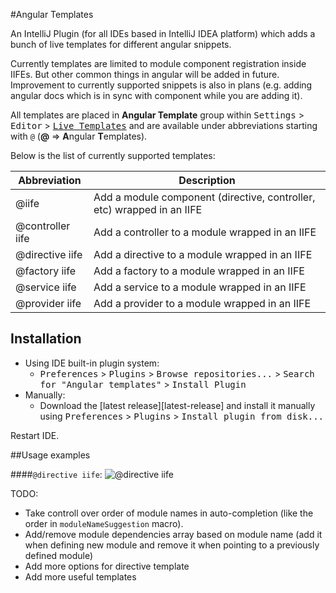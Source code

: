 #Angular Templates

An IntelliJ Plugin (for all IDEs based in IntelliJ IDEA platform) which adds a bunch of live templates for different angular snippets.

Currently templates are limited to module component registration inside IIFEs. But other common things in angular will be added in future. Improvement to currently supported snippets is also in plans (e.g. adding angular docs which is in sync with component while you are adding it).

All templates are placed in 
**Angular Template** group within <kbd>Settings</kbd> > <kbd>Editor</kbd> > 
<kbd>[Live Templates](https://www.jetbrains.com/idea/help/live-templates-2.html)</kbd> and are available under abbreviations
starting with `@` (**@** => **A**ngular **T**emplates). 

Below is the list of currently supported templates:

[comment]: # (templateDocs)

Abbreviation | Description
----------- | ------------
@iife | Add a module component (directive, controller, etc) wrapped in an IIFE
@controller iife | Add a controller to a module wrapped in an IIFE
@directive iife | Add a directive to a module wrapped in an IIFE
@factory iife | Add a factory to a module wrapped in an IIFE
@service iife | Add a service to a module wrapped in an IIFE
@provider iife | Add a provider to a module wrapped in  an IIFE

[comment]: # (/templateDocs)

Installation
------------

- Using IDE built-in plugin system:
  - <kbd>Preferences</kbd> > <kbd>Plugins</kbd> > <kbd>Browse repositories...</kbd> > <kbd>Search for "Angular templates"</kbd> > <kbd>Install Plugin</kbd>
- Manually:
  - Download the [latest release][latest-release] and install it manually using <kbd>Preferences</kbd> > <kbd>Plugins</kbd> > <kbd>Install plugin from disk...</kbd>
  
Restart IDE.

##Usage examples

####`@directive iife`:
![@directive iife](https://cloud.githubusercontent.com/assets/3150694/11534433/fe77cbc4-9923-11e5-9faf-20de6f6f2042.gif)

TODO:
- Take controll over order of module names in auto-completion (like the order in `moduleNameSuggestion` macro).
- Add/remove module dependencies array based on module name (add it when defining new module and remove it when pointing to a previously defined module)
- Add more options for directive template
- Add more useful templates
